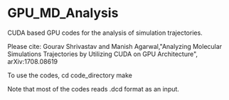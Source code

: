 # GPU_MD_Analysis
CUDA based GPU codes for the analysis of simulation trajectories.

Please cite:
Gourav Shrivastav and Manish Agarwal,"Analyzing Molecular Simulations Trajectories by Utilizing CUDA on GPU Architecture",	arXiv:1708.08619

To use the codes, 
cd code_directory
make

Note that most of the codes reads .dcd format as an input.
